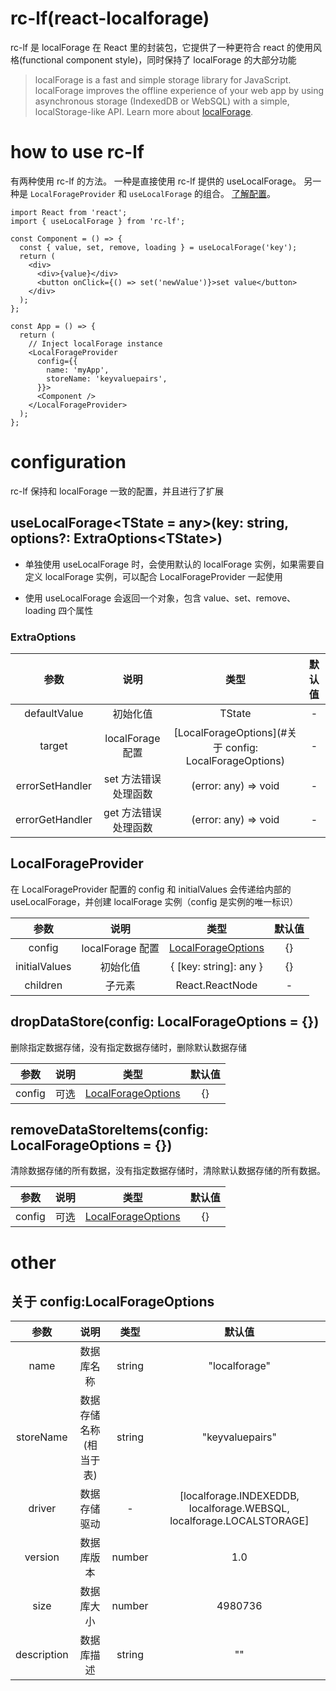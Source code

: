 # rc-lf(react-localforage)

rc-lf 是 localForage 在 React 里的封装包，它提供了一种更符合 react 的使用风格(functional component style)，同时保持了 localForage 的大部分功能

> localForage is a fast and simple storage library for JavaScript. localForage improves the offline experience of your web app by using asynchronous storage (IndexedDB or WebSQL) with a simple, localStorage-like API. Learn more about [localForage](https://localforage.github.io/localForage/#data-api-clear).

# how to use rc-lf

有两种使用 rc-lf 的方法。 一种是直接使用 rc-lf 提供的 useLocalForage。 另一种是 `LocalForageProvider` 和 `useLocalForage` 的组合。 [了解配置](#configuration)。

```tsx
import React from 'react';
import { useLocalForage } from 'rc-lf';

const Component = () => {
  const { value, set, remove, loading } = useLocalForage('key');
  return (
    <div>
      <div>{value}</div>
      <button onClick={() => set('newValue')}>set value</button>
    </div>
  );
};

const App = () => {
  return (
    // Inject localForage instance
    <LocalForageProvider
      config={{
        name: 'myApp',
        storeName: 'keyvaluepairs',
      }}>
      <Component />
    </LocalForageProvider>
  );
};
```

# configuration

rc-lf 保持和 localForage 一致的配置，并且进行了扩展

## useLocalForage\<TState = any\>(key: string, options?: ExtraOptions\<TState\>)

- 单独使用 useLocalForage 时，会使用默认的 localForage 实例，如果需要自定义 localForage 实例，可以配合 LocalForageProvider 一起使用

- 使用 useLocalForage 会返回一个对象，包含 value、set、remove、loading 四个属性

### ExtraOptions

|      参数       |         说明         |                          类型                          | 默认值 |
| :-------------: | :------------------: | :----------------------------------------------------: | :----: |
|  defaultValue   |       初始化值       |                         TState                         |   -    |
|     target      |   localForage 配置   | [LocalForageOptions](#关于 config: LocalForageOptions) |   -    |
| errorSetHandler | set 方法错误处理函数 |                  (error: any) => void                  |   -    |
| errorGetHandler | get 方法错误处理函数 |                  (error: any) => void                  |   -    |

## LocalForageProvider

在 LocalForageProvider 配置的 config 和 initialValues 会传递给内部的 useLocalForage，并创建 localForage 实例（config 是实例的唯一标识）

|     参数      |       说明       |                         类型                          | 默认值 |
| :-----------: | :--------------: | :---------------------------------------------------: | :----: |
|    config     | localForage 配置 | [LocalForageOptions](##关于config:LocalForageOptions) |   {}   |
| initialValues |     初始化值     |                { [key: string]: any }                 |   {}   |
|   children    |      子元素      |                    React.ReactNode                    |   -    |

## dropDataStore(config: LocalForageOptions = {})

删除指定数据存储，没有指定数据存储时，删除默认数据存储

|  参数  | 说明 |                         类型                          | 默认值 |
| :----: | :--: | :---------------------------------------------------: | :----: |
| config | 可选 | [LocalForageOptions](##关于config:LocalForageOptions) |   {}   |

## removeDataStoreItems(config: LocalForageOptions = {})

清除数据存储的所有数据，没有指定数据存储时，清除默认数据存储的所有数据。

|  参数  | 说明 |                         类型                          | 默认值 |
| :----: | :--: | :---------------------------------------------------: | :----: |
| config | 可选 | [LocalForageOptions](##关于config:LocalForageOptions) |   {}   |

# other

## 关于 config:LocalForageOptions

|    参数     |          说明          |  类型  |                                默认值                                 |
| :---------: | :--------------------: | :----: | :-------------------------------------------------------------------: |
|    name     |       数据库名称       | string |                             "localforage"                             |
|  storeName  | 数据存储名称(相当于表) | string |                            "keyvaluepairs"                            |
|   driver    |      数据存储驱动      |   -    | [localforage.INDEXEDDB, localforage.WEBSQL, localforage.LOCALSTORAGE] |
|   version   |       数据库版本       | number |                                  1.0                                  |
|    size     |       数据库大小       | number |                                4980736                                |
| description |       数据库描述       | string |                                  ""                                   |
